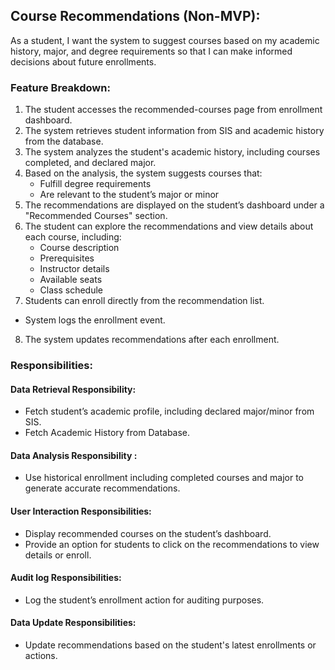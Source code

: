 ## Course Recommendations (Non-MVP):
As a student, I want the system to suggest courses based on my academic history, major, and degree requirements so that I can make informed decisions about future enrollments.

### Feature Breakdown:

1. The student accesses the recommended-courses page from enrollment dashboard.
2. The system retrieves student information from SIS and academic history from the database.
3. The system analyzes the student's academic history, including courses completed, and declared major.
4. Based on the analysis, the system suggests courses that:
   * Fulfill degree requirements
   * Are relevant to the student’s major or minor
5. The recommendations are displayed on the student’s dashboard under a "Recommended Courses" section.
6. The student can explore the recommendations and view details about each course, including:
   * Course description
   * Prerequisites
   * Instructor details
   * Available seats
   * Class schedule
7. Students can enroll directly from the recommendation list.
 * System logs the enrollment event.
8. The system updates recommendations after each enrollment. 

### Responsibilities:

#### Data Retrieval Responsibility:

 * Fetch student’s academic profile, including declared major/minor from SIS.
 * Fetch Academic History from Database. 

#### Data Analysis Responsibility : 

* Use historical enrollment including completed courses and major to generate accurate recommendations.
 
#### User Interaction Responsibilities:

 * Display recommended courses on the student’s dashboard.
 * Provide an option for students to click on the recommendations to view details or enroll.
 
#### Audit log Responsibilities: 
 
 * Log the student’s enrollment action for auditing purposes.

#### Data Update Responsibilities:

 * Update recommendations based on the student's latest enrollments or actions.
